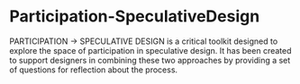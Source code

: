 # Participation-SpeculativeDesign
PARTICIPATION → SPECULATIVE DESIGN is a critical toolkit designed to explore the space of participation in speculative design. It has been created to support designers in combining these two approaches by providing a set of questions for reflection about the process. 
